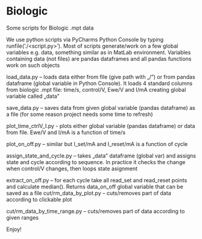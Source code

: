 # Biologic
Some scripts for Biologic .mpt data

We use python scripts via PyCharms Python Console by typing runfile(’./<script.py>’).
Most of scripts generate/work on a few global variables e.g. data, something similar as in MatLab environment. Variables containing data (not files) are pandas dataframes and all pandas functions work on such objects

load_data.py – loads data either from file (give path with „/”) or from pandas dataframe (global variable in Python Console). It loads 4 standard columns from biologic .mpt file: time/s, control/V, Ewe/V and I/mA creating global variable called „data” 

save_data.py – saves data from given global variable (pandas dataframe) as a file (for some reason project needs some time to refresh)

plot_time_ctrlV_I.py - plots either global variable (pandas dataframe) or data from file. Ewe/V and I/mA is a function of time/s

plot_on_off.py – similar but I_set/mA and I_reset/mA is a function of cycle

assign_state_and_cycle.py – takes „data” dataframe (global var) and assigns state and cycle according to sequence. In practice it checks the change when control/V changes, then loops state asignment

extract_on_off.py – for each cycle take all read_set and read_reset points and calculate median(). Returns data_on_off global variable that can be saved as a file
cut/rm_data_by_plot.py – cuts/removes part of data according to clickable plot

cut/rm_data_by_time_range.py – cuts/removes part of data according to given ranges

Enjoy!
